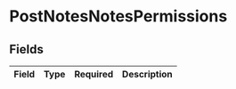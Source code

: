 # PostNotesNotesPermissions


## Fields

| Field       | Type        | Required    | Description |
| ----------- | ----------- | ----------- | ----------- |